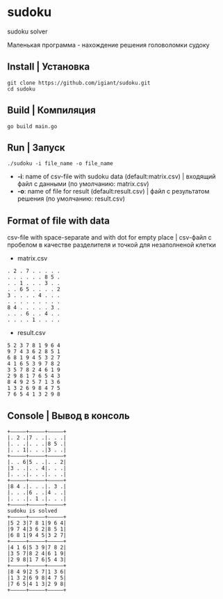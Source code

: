 # sudoku
sudoku solver

Маленькая программа - нахождение решения головоломки судоку

## Install | Установка
```
git clone https://github.com/igiant/sudoku.git
cd sudoku
```
## Build | Компиляция
```
go build main.go
```
## Run | Запуск
```
./sudoku -i file_name -o file_name
```
- **-i**: name of csv-file with sudoku data (default:matrix.csv) | входящий файл с данными (по умолчанию: matrix.csv)
- **-o**: name of file for result (default:result.csv) | файл с результатом решения (по умолчанию: result.csv)
## Format of file with data
csv-file with space-separate and with dot for empty place | csv-файл с пробелом в качестве разделителя и точкой для незаполненой клетки
- matrix.csv
```
. 2 . 7 . . . . .
. . . . . . 8 5 .
. . 1 . . . 3 . .
. . 6 5 . . . . 2
3 . . . . 4 . . .
. . . . . . . . .
8 4 . . . . . 3 .
. . . 6 . . 4 . .
. . . . 1 . . . .
```
- result.csv
```
5 2 3 7 8 1 9 6 4
9 7 4 3 6 2 8 5 1
6 8 1 9 4 5 3 2 7
4 1 6 5 3 9 7 8 2
3 5 7 8 2 4 6 1 9
2 9 8 1 7 6 5 4 3
8 4 9 2 5 7 1 3 6
1 3 2 6 9 8 4 7 5
7 6 5 4 1 3 2 9 8
```
## Console | Вывод в консоль
```
+–––––+–––––+–––––+
|. 2 .|7 . .|. . .|
|. . .|. . .|8 5 .|
|. . 1|. . .|3 . .|
+–––––+–––––+–––––+
|. . 6|5 . .|. . 2|
|3 . .|. . 4|. . .|
|. . .|. . .|. . .|
+–––––+–––––+–––––+
|8 4 .|. . .|. 3 .|
|. . .|6 . .|4 . .|
|. . .|. 1 .|. . .|
+–––––+–––––+–––––+
sudoku is solved
+–––––+–––––+–––––+
|5 2 3|7 8 1|9 6 4|
|9 7 4|3 6 2|8 5 1|
|6 8 1|9 4 5|3 2 7|
+–––––+–––––+–––––+
|4 1 6|5 3 9|7 8 2|
|3 5 7|8 2 4|6 1 9|
|2 9 8|1 7 6|5 4 3|
+–––––+–––––+–––––+
|8 4 9|2 5 7|1 3 6|
|1 3 2|6 9 8|4 7 5|
|7 6 5|4 1 3|2 9 8|
+–––––+–––––+–––––+

```